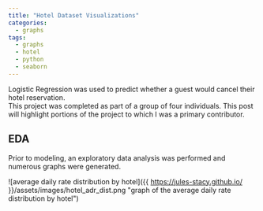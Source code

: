 ```yaml
---
title: "Hotel Dataset Visualizations"
categories:
  - graphs
tags:
  - graphs
  - hotel
  - python
  - seaborn
---
```


Logistic Regression was used to predict whether a guest would cancel their hotel reservation.  
This project was completed as part of a group of four individuals. This post will highlight portions of the project to which I was a primary contributor.

## EDA

Prior to modeling, an exploratory data analysis was performed and numerous graphs were generated.  


![average daily rate distribution by hotel]({{ https://jules-stacy.github.io/ }}/assets/images/hotel_adr_dist.png "graph of the average daily rate distribution by hotel")